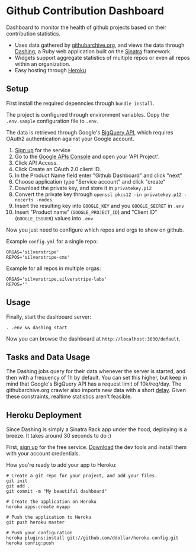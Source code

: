 # Github Contribution Dashboard

Dashboard to monitor the health of github projects based on their contribution statistics.

 - Uses data gathered by [githubarchive.org](http://githubarchive.org), and views the
data through [Dashing](http://shopify.github.com/dashing), a Ruby web application
built on the [Sinatra](http://www.sinatrarb.com) framework.
 - Widgets support aggregate statistics of multiple repos or even all repos within an organization.
 - Easy hosting through [Heroku](http://heroku.com)

## Setup

First install the required depenncies through `bundle install`.

The project is configured through environment variables.
Copy the `.env.sample` configuration file to `.env`.

The data is retrieved through Google's [BigQuery API](https://developers.google.com/bigquery/),
which requires OAuth2 authentication against your Google account.

 1. [Sign up](https://developers.google.com/bigquery/sign-up) for the service
 1. Go to the [Google APIs Console](https://code.google.com/apis/console) and open your 'API Project'.
 1. Click API Access.
 1. Click Create an OAuth 2.0 client ID.
 1. In the Product Name field enter "Github Dashboard" and click "next"
 1. Choose application type "Service account" and click "create"
 1. Download the private key, and store it in `privatekey.p12`
 2. Convert the private key through `openssl pkcs12 -in privatekey.p12 -nocerts -nodes`
 3. Insert the resulting key into `GOOGLE_KEY` and you `GOOGLE_SECRET` in `.env`
 1. Insert "Product name" (`GOOGLE_PROJECT_ID`) and "Client ID" (`GOOGLE_ISSUER`) values into `.env`

Now you just need to configure which repos and orgs to show on github.

Example `config.yml` for a single repo:

	ORGAS='silverstripe'
	REPOS='silverstripe-cms'

Example for all repos in multiple orgas:

	ORGAS='silverstripe,silverstripe-labs'
	REPOS=''

## Usage

Finally, start the dashboard server:

	. .env && dashing start

Now you can browse the dashboard at `http://localhost:3030/default`.

## Tasks and Data Usage

The Dashing jobs query for their data whenever the server is started,
and then with a frequency of 1h by default. You can set this higher,
but keep in mind that Google's BigQuery API has a request limit of 10k/req/day.
The githubarchive.org crawler also imports new data with a short [delay](https://github.com/igrigorik/githubarchive.org/blob/master/crawler/tasks.cron). Given these constraints, realtime statistics aren't feasible.

## Heroku Deployment

Since Dashing is simply a Sinatra Rack app under the hood, deploying is a breeze. 
It takes around 30 seconds to do :) 

First, [sign up](https://id.heroku.com/signup) for the free service.
[Download](https://devcenter.heroku.com/articles/quickstart) the dev tools
and install them with your account credentials.

How you're ready to add your app to Heroku:

	# Create a git repo for your project, and add your files.
	git init
	git add .
	git commit -m "My beautiful dashboard"

	# Create the application on Heroku 
	heroku apps:create myapp

	# Push the application to Heroku
	git push heroku master

	# Push your configuration
	heroku plugins:install git://github.com/ddollar/heroku-config.git
	heroku config:push